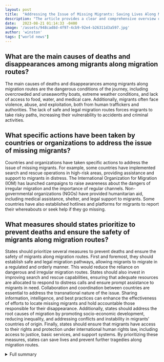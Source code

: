 ```yaml
---
layout: post
title:  "Addressing the Issue of Missing Migrants: Saving Lives Along Migration Routes"
description: "The article provides a clear and comprehensive overview of the issue of missing migrants and the dangers they face along migration routes. It highlights the need for urgent action to save lives and protect the rights of migrants."
date:   2023-08-21 01:14:33 -0400
image: '/assets/948cad8d-4f97-4cb9-92e4-b26311d3a597.jpg'
author: 'winston'
tags: ["world news"]
---
```


## What are the main causes of deaths and disappearances among migrants along migration routes?
The main causes of deaths and disappearances among migrants along migration routes are the dangerous conditions of the journey, including overcrowded and unseaworthy boats, extreme weather conditions, and lack of access to food, water, and medical care. Additionally, migrants often face violence, abuse, and exploitation, both from human traffickers and authorities. The lack of safe and legal migration routes forces migrants to take risky paths, increasing their vulnerability to accidents and criminal activities.

## What specific actions have been taken by countries or organizations to address the issue of missing migrants?
Countries and organizations have taken specific actions to address the issue of missing migrants. For example, some countries have implemented search and rescue operations in high-risk areas, providing assistance and support to migrants in distress. The International Organization for Migration (IOM) has launched campaigns to raise awareness about the dangers of irregular migration and the importance of regular channels. Non-governmental organizations (NGOs) have provided humanitarian aid, including medical assistance, shelter, and legal support to migrants. Some countries have also established hotlines and platforms for migrants to report their whereabouts or seek help if they go missing.

## What measures should states prioritize to prevent deaths and ensure the safety of migrants along migration routes?
States should prioritize several measures to prevent deaths and ensure the safety of migrants along migration routes. First and foremost, they should establish safe and legal migration pathways, allowing migrants to migrate in a regulated and orderly manner. This would reduce the reliance on dangerous and irregular migration routes. States should also invest in improving search and rescue capabilities, ensuring that adequate resources are allocated to respond to distress calls and ensure prompt assistance to migrants in need. Collaboration and coordination between countries are essential to address the transnational nature of the issue. Sharing information, intelligence, and best practices can enhance the effectiveness of efforts to locate missing migrants and hold accountable those responsible for their disappearance. Additionally, states should address the root causes of migration by promoting socio-economic development, reducing inequality, and addressing conflicts and instability in migrants' countries of origin. Finally, states should ensure that migrants have access to their rights and protection under international human rights law, including access to justice, basic services, and support systems. By prioritizing these measures, states can save lives and prevent further tragedies along migration routes.


<details>
        <summary>Full summary</summary>
<p>Thousands of migrants go missing or die each year along migration routes. In 2018, United Nations Member States committed to 'save lives and establish coordinated international efforts on missing migrants' by adopting the Global Compact for Safe, Orderly and Regular Migration (GCM). Since the adoption of the GCM, more than 15,000 deaths of migrants have been documented. It is clear that efforts to address the issue of missing migrants cannot be delayed any further.</p>
<p>The tragic incident occurred during a perilous journey undertaken by migrants seeking better opportunities in Europe. The boat capsized after leaving Fass Boye, a fishing village north of Dakar, on July 10. A Spanish fisherman found the boat floating north of Cape Verde's Sal Island. Thirty-eight people survived the accident, while seven people have been confirmed dead and 56 others are still missing.</p>
<p>To illustrate the scale and severity of the problem, specific examples and statistics can be included. For instance, over the past eight years, more than 47,000 people have died along migration routes. Many more deaths go unrecorded, and thousands of migrants go missing each year. The disappearance of a relative has devastating consequences for their families.</p>
<p>It is crucial to highlight the actions that specific countries or organizations have taken to address the issue of missing migrants and prevent further tragedies. For example, the International Committee of the Red Cross, the International Federation of Red Cross and Red Crescent Societies, and the International Commission on Missing Persons call on States to assume collective responsibility to save lives and prevent migrants from going missing or dying along migration routes. This emphasizes the importance of multi-stakeholder efforts and collaboration between countries to address the issue.</p>
<p>In addition to calling for action, it is important to provide information on the measures that states should take to address the issue of missing migrants. This can include prioritizing search and rescue operations, supporting humanitarian organizations, assessing the impact of migration-related laws, enabling contact with families, and creating safe and regular migration opportunities. States should also establish transnational mechanisms to search and identify those who have died or gone missing, provide support and redress to the families of missing migrants, and make data on migrant deaths and missing migrants publicly available.</p>
<p>In conclusion, there is an urgent need to address missing migrants and save lives along migration routes. The tragic incident mentioned at the beginning highlights the dangers faced by migrants on their journey. Efforts must be made to prevent deaths and ensure the safety of migrants. States have a collective responsibility to take action and protect the rights of migrants. By implementing the commitments outlined in the Global Compact for Safe, Orderly and Regular Migration, steps can be taken to provide safer migration pathways and prevent the loss of more lives.</p>
</details>